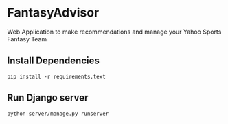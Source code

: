 # FantasyAdvisor
Web Application to make recommendations and manage your Yahoo Sports Fantasy Team

## Install Dependencies

`pip install -r requirements.text`

## Run Django server

`python server/manage.py runserver`

